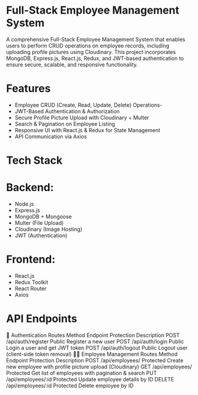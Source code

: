 # Full-Stack Employee Management System
A comprehensive Full-Stack Employee Management System that enables users to perform CRUD operations on employee records, including uploading profile pictures using Cloudinary. This project incorporates MongoDB, Express.js, React.js, Redux, and JWT-based authentication to ensure secure, scalable, and responsive functionality.

  # Features
- Employee CRUD (Create, Read, Update, Delete) Operations-
- JWT-Based Authentication & Authorization
- Secure Profile Picture Upload with Cloudinary + Multer
- Search & Pagination on Employee Listing
- Responsive UI with React.js & Redux for State Management
- API Communication via Axios

# Tech Stack
# Backend:
- Node.js
- Express.js
- MongoDB + Mongoose
- Multer (File Upload)
- Cloudinary (Image Hosting)
- JWT (Authentication)

# Frontend:
- React.js
- Redux Toolkit
- React Router
- Axios
# API Endpoints
🔐 Authentication Routes
Method	Endpoint	Protection	Description
POST	/api/auth/register	Public	Register a new user
POST	/api/auth/login	Public	Login a user and get JWT token
POST	/api/auth/logout	Public	Logout user (client-side token removal)
👨‍💼 Employee Management Routes
Method	Endpoint	Protection	Description
POST	/api/employees/	Protected	Create new employee with profile picture upload (Cloudinary)
GET	/api/employees/	Protected	Get list of employees with pagination & search
PUT	/api/employees/:id	Protected	Update employee details by ID
DELETE	/api/employees/:id	Protected	Delete employee by ID







